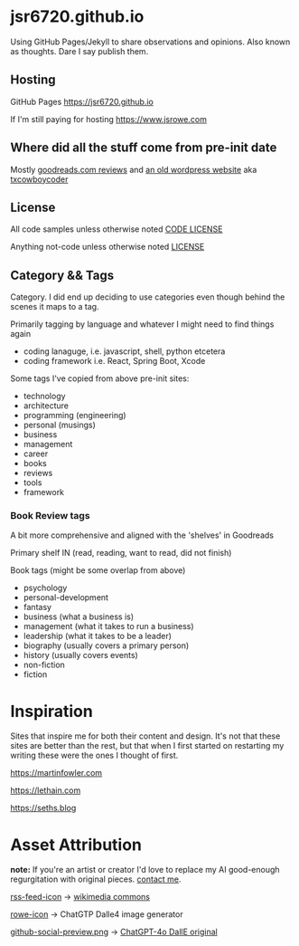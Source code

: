 # jsr6720.github.io

Using GitHub Pages/Jekyll to share observations and opinions. Also known as thoughts. Dare I say publish them.

## Hosting

GitHub Pages <https://jsr6720.github.io>

If I'm still paying for hosting <https://www.jsrowe.com>

## Where did all the stuff come from pre-init date

Mostly [goodreads.com reviews](https://github.com/jsr6720/goodreads-csv-to-md) and [an old wordpress website](https://github.com/jsr6720/wordpress-html-scraper-to-md) aka [txcowboycoder](https://txcowboycoder.wordpress.com)

## License

All code samples unless otherwise noted [CODE LICENSE](/CODE-LICENSE)

Anything not-code unless otherwise noted [LICENSE](/LICENSE)

## Category && Tags

Category. I did end up deciding to use categories even though behind the scenes it maps to a tag.

Primarily tagging by language and whatever I might need to find things again

- coding lanaguge, i.e. javascript, shell, python etcetera
- coding framework i.e. React, Spring Boot, Xcode

Some tags I've copied from above pre-init sites:

- technology
- architecture
- programming (engineering)
- personal (musings)
- business
- management
- career
- books
- reviews
- tools
- framework

### Book Review tags

A bit more comprehensive and aligned with the 'shelves' in Goodreads

Primary shelf IN (read, reading, want to read, did not finish)

Book tags (might be some overlap from above)

- psychology
- personal-development
- fantasy
- business (what a business is)
- management (what it takes to run a business)
- leadership (what it takes to be a leader)
- biography (usually covers a primary person)
- history (usually covers events)
- non-fiction
- fiction

# Inspiration

Sites that inspire me for both their content and design. It's not that these sites are better than the rest, but that when I first started on restarting my writing these were the ones I thought of first.

<https://martinfowler.com>

<https://lethain.com>

<https://seths.blog>


# Asset Attribution

**note:** If you're an artist or creator I'd love to replace my AI good-enough regurgitation with original pieces. [contact me](/about.md).

[rss-feed-icon](/assets/rss-feed-icon.png) -> [wikimedia commons](https://commons.wikimedia.org/wiki/File:Generic_Feed-icon.svg)

[rowe-icon](/assets/rowe-icon.png) -> ChatGTP Dalle4 image generator

[github-social-preview.png](/jsr6720-github-io-repo-social-preview.png) -> 
[ChatGPT-4o DallE original](/_archive/DALL·E%202024-05-15%2003.42.13%20-%20Create%20a%20social%20media%20preview%20image%20for%20a%20GitHub%20Pages%20blog%20titled%20'James'%20Thoughts'%20or%20'James'%20Digital%20Journal'.%20The%20image%20should%20have%20a%20clean,%20profe.webp)

